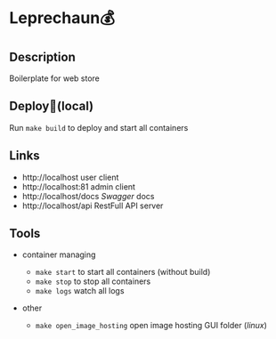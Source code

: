 # Leprechaun💰

## Description

Boilerplate for web store

## Deploy🐳(local)

Run `make build` to deploy and start all containers

## Links

 * http://localhost user client
 * http://localhost:81 admin client
 * http://localhost/docs *Swagger* docs
 * http://localhost/api RestFull API server

## Tools

 * container managing

    * `make start` to start all containers (without build)
    * `make stop` to stop all containers
    * `make logs` watch all logs

 * other

    * `make open_image_hosting` open image hosting GUI folder (*linux*)
